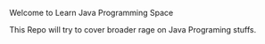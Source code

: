 Welcome to Learn Java Programming Space

This Repo will try to cover broader rage on Java Programing 
stuffs.